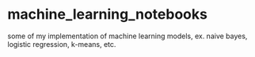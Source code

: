 # machine_learning_notebooks
some of my implementation of machine learning models, ex. naive bayes, logistic regression, k-means, etc.
